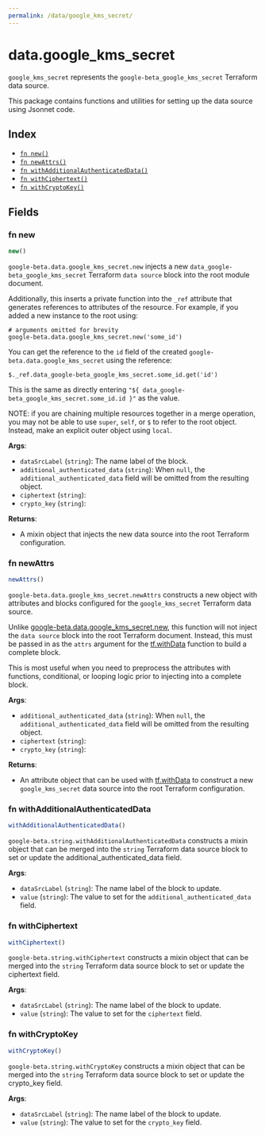 ```yaml
---
permalink: /data/google_kms_secret/
---
```


# data.google_kms_secret

`google_kms_secret` represents the `google-beta_google_kms_secret` Terraform data source.



This package contains functions and utilities for setting up the data source using Jsonnet code.


## Index

* [`fn new()`](#fn-new)
* [`fn newAttrs()`](#fn-newattrs)
* [`fn withAdditionalAuthenticatedData()`](#fn-withadditionalauthenticateddata)
* [`fn withCiphertext()`](#fn-withciphertext)
* [`fn withCryptoKey()`](#fn-withcryptokey)

## Fields

### fn new

```ts
new()
```


`google-beta.data.google_kms_secret.new` injects a new `data_google-beta_google_kms_secret` Terraform `data source`
block into the root module document.

Additionally, this inserts a private function into the `_ref` attribute that generates references to attributes of the
resource. For example, if you added a new instance to the root using:

    # arguments omitted for brevity
    google-beta.data.google_kms_secret.new('some_id')

You can get the reference to the `id` field of the created `google-beta.data.google_kms_secret` using the reference:

    $._ref.data_google-beta_google_kms_secret.some_id.get('id')

This is the same as directly entering `"${ data_google-beta_google_kms_secret.some_id.id }"` as the value.

NOTE: if you are chaining multiple resources together in a merge operation, you may not be able to use `super`, `self`,
or `$` to refer to the root object. Instead, make an explicit outer object using `local`.

**Args**:
  - `dataSrcLabel` (`string`): The name label of the block.
  - `additional_authenticated_data` (`string`):  When `null`, the `additional_authenticated_data` field will be omitted from the resulting object.
  - `ciphertext` (`string`): 
  - `crypto_key` (`string`): 

**Returns**:
- A mixin object that injects the new data source into the root Terraform configuration.


### fn newAttrs

```ts
newAttrs()
```


`google-beta.data.google_kms_secret.newAttrs` constructs a new object with attributes and blocks configured for the `google_kms_secret`
Terraform data source.

Unlike [google-beta.data.google_kms_secret.new](#fn-new), this function will not inject the `data source`
block into the root Terraform document. Instead, this must be passed in as the `attrs` argument for the
[tf.withData](https://github.com/tf-libsonnet/core/tree/main/docs#fn-withdata) function to build a complete block.

This is most useful when you need to preprocess the attributes with functions, conditional, or looping logic prior to
injecting into a complete block.

**Args**:
  - `additional_authenticated_data` (`string`):  When `null`, the `additional_authenticated_data` field will be omitted from the resulting object.
  - `ciphertext` (`string`): 
  - `crypto_key` (`string`): 

**Returns**:
  - An attribute object that can be used with [tf.withData](https://github.com/tf-libsonnet/core/tree/main/docs#fn-withdata) to construct a new `google_kms_secret` data source into the root Terraform configuration.


### fn withAdditionalAuthenticatedData

```ts
withAdditionalAuthenticatedData()
```

`google-beta.string.withAdditionalAuthenticatedData` constructs a mixin object that can be merged into the `string`
Terraform data source block to set or update the additional_authenticated_data field.



**Args**:
  - `dataSrcLabel` (`string`): The name label of the block to update.
  - `value` (`string`): The value to set for the `additional_authenticated_data` field.


### fn withCiphertext

```ts
withCiphertext()
```

`google-beta.string.withCiphertext` constructs a mixin object that can be merged into the `string`
Terraform data source block to set or update the ciphertext field.



**Args**:
  - `dataSrcLabel` (`string`): The name label of the block to update.
  - `value` (`string`): The value to set for the `ciphertext` field.


### fn withCryptoKey

```ts
withCryptoKey()
```

`google-beta.string.withCryptoKey` constructs a mixin object that can be merged into the `string`
Terraform data source block to set or update the crypto_key field.



**Args**:
  - `dataSrcLabel` (`string`): The name label of the block to update.
  - `value` (`string`): The value to set for the `crypto_key` field.
